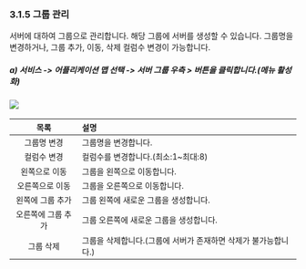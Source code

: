### 3.1.5 그룹 관리

서버에 대하여 그룹으로 관리합니다. 해당 그룹에 서버를 생성할 수 있습니다. 그룹명을 변경하거나, 그룹 추가, 이동, 삭제 컬럼수 변경이 가능합니다.

##### a\) 서비스 -&gt; 어플리케이션 맵 선택 -&gt; 서버 그룹 우측 &gt; 버튼을 클릭합니다.\(메뉴 활성화\)

![](/assets/그룹관리.png)

| 목록 | 설명 |
| :---: | :--- |
| 그룹명 변경 | 그룹명을 변경합니다. |
| 컬럼수 변경 | 컬럼수를 변경합니다.\(최소:1~최대:8\) |
| 왼쪽으로 이동 | 그룹을 왼쪽으로 이동합니다. |
| 오른쪽으로 이동 | 그룹을 오른쪽으로 이동합니다. |
| 왼쪽에 그룹 추가 | 그룹 왼쪽에 새로운 그룹을 생성합니다. |
| 오른쪽에 그룹 추가 | 그룹 오른쪽에 새로운 그룹을 생성합니다. |
| 그룹 삭제 | 그룹을 삭제합니다.\(그룹에 서버가 존재하면 삭제가 불가능합니다.\) |



